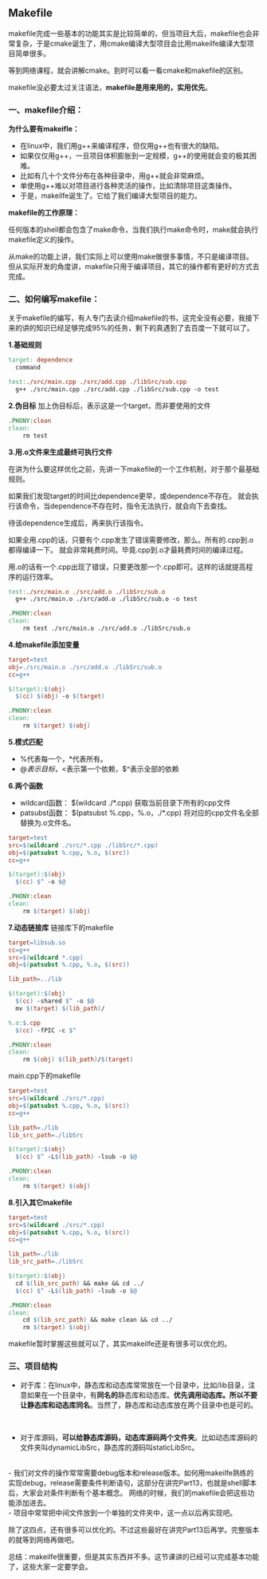 ## Makefile
makefile完成一些基本的功能其实是比较简单的，但当项目大后，makefile也会非常复杂，于是cmake诞生了，用cmake编译大型项目会比用makeilfe编译大型项目简单很多。

等到网络课程，就会讲解cmake。到时可以看一看cmake和makefile的区别。

makefile没必要太过关注语法，**makefile是用来用的，实用优先**。
### 一、makefile介绍：
**为什么要有makeifle：**
- 在linux中，我们用g++来编译程序，但仅用g++也有很大的缺陷。
- 如果仅仅用g++，一旦项目体积膨胀到一定规模，g++的使用就会变的极其困难。
- 比如有几十个文件分布在各种目录中，用g++就会非常麻烦。
- 单使用g++难以对项目进行各种灵活的操作，比如清除项目这类操作。
- 于是，makeilfe诞生了。它给了我们编译大型项目的能力。

**makefile的工作原理：**

任何版本的shell都会包含了make命令，当我们执行make命令时，make就会执行makefile定义的操作。

从make的功能上讲，我们实际上可以使用make做很多事情，不只是编译项目。但从实际开发的角度讲，makefile只用于编译项目，其它的操作都有更好的方式去完成。

### 二、如何编写makefile：
关于makefile的编写，有人专门去读介绍makefile的书，这完全没有必要，我接下来的讲的知识已经足够完成95%的任务，剩下的真遇到了去百度一下就可以了。



**1.基础规则**
```makefile
target: dependence
  command
```
```makefile
test:./src/main.cpp ./src/add.cpp ./libSrc/sub.cpp
  g++ ./src/main.cpp ./src/add.cpp ./libSrc/sub.cpp -o test
```

**2.伪目标**
加上伪目标后，表示这是一个target，而非要使用的文件
```makefile
.PHONY:clean
clean:
    rm test
```
**3.用.o文件来生成最终可执行文件**

在讲为什么要这样优化之前，先讲一下makefile的一个工作机制，对于那个最基础规则。

如果我们发现target的时间比dependence更早，或dependence不存在。
就会执行该命令，当dependence不存在时，指令无法执行，就会向下去查找。

待该dependence生成后，再来执行该指令。

如果全用.cpp的话，只要有个.cpp发生了错误需要修改，那么。所有的.cpp到.o都得编译一下。
就会非常耗费时间。毕竟.cpp到.o才最耗费时间的编译过程。

用.o的话有一个.cpp出现了错误，只要更改那一个.cpp即可。这样的话就提高程序的运行效率。

```makefile
test:./src/main.o ./src/add.o ./libSrc/sub.o
  g++ ./src/main.o ./src/add.o ./libSrc/sub.o -o test

.PHONY:clean
clean:
    rm test ./src/main.o ./src/add.o ./libSrc/sub.o
```

**4.给makefile添加变量**

```makefile
target=test
obj=./src/main.o ./src/add.o ./libSrc/sub.o
cc=g++

$(target):$(obj)
  $(cc) $(obj) -o $(target)

.PHONY:clean
clean:
    rm $(target) $(obj)
```

**5.模式匹配**
-	%代表每一个，*代表所有。
-	$@ 表示目标，$<表示第一个依赖，$^表示全部的依赖


**6.两个函数**
- wildcard函数：  $(wildcard  ./*.cpp)     获取当前目录下所有的cpp文件
- patsubst函数：  $(patsubst  %.cpp，%.o，./*.cpp) 将对应的cpp文件名全部替换为.o文件名。

```makefile
target=test
src=$(wildcard ./src/*.cpp ./libSrc/*.cpp)
obj=$(patsubst %.cpp, %.o, $(src))
cc=g++

$(target):$(obj)
  $(cc) $^ -o $@

.PHONY:clean
clean:
    rm $(target) $(obj)
```

**7.动态链接库**
链接库下的makefile
```makefile
target=libsub.so
cc=g++
src=$(wildcard *.cpp)
obj=$(patsubst %.cpp, %.o, $(src))

lib_path=../lib

$(target):$(obj)
  $(cc) -shared $^ -o $@
  mv $(target) $(lib_path)/

%.o:$.cpp
  $(cc) -fPIC -c $^

.PHONY:clean
clean:
    rm $(obj) $(lib_path)/$(target)
```
main.cpp下的makefile
```makefile
target=test
src=$(wildcard ./src/*.cpp)
obj=$(patsubst %.cpp, %.o, $(src))
cc=g++

lib_path=./lib
lib_src_path=./libSrc

$(target):$(obj)
  $(cc) $^ -L$(lib_path) -lsub -o $@

.PHONY:clean
clean:
    rm $(target) $(obj)
```


**8.引入其它makefile**
```makefile
target=test
src=$(wildcard ./src/*.cpp)
obj=$(patsubst %.cpp, %.o, $(src))
cc=g++

lib_path=./lib
lib_src_path=./libSrc

$(target):$(obj)
  cd $(lib_src_path) && make && cd ../
  $(cc) $^ -L$(lib_path) -lsub -o $@

.PHONY:clean
clean:
    cd $(lib_src_path) && make clean && cd ../
    rm $(target) $(obj)
```

makefile暂时掌握这些就可以了，其实makeilfe还是有很多可以优化的。


### 三、项目结构
- 对于库：在linux中，静态库和动态库常常放在一个目录中，比如/lib目录，注意如果在一个目录中，有**同名的**静态库和动态库。**优先调用动态库。所以不要让静态库和动态库同名**。当然了，静态库和动态库放在两个目录中也是可的。
</br>

- 对于库源码，**可以给静态库源码，动态库源码两个文件夹**。比如动态库源码的文件夹叫dynamicLibSrc，静态库的源码叫staticLibSrc。
</br>
- 我们对文件的操作常常需要debug版本和release版本。如何用makeilfe熟练的实现debug，release需要条件判断语句，这部分在讲完Part13，也就是shell脚本后，大家会对条件判断有个基本概念。
网络的时候，我们的makefile会把这些功能添加进去。
</br>
- 项目中常常把中间文件放到一个单独的文件夹中，这一点以后再实现吧。

除了这四点，还有很多可以优化的。不过这些最好在讲完Part13后再学。完整版本的就等到网络再做吧。

总结：makeilfe很重要，但是其实东西并不多。这节课讲的已经可以完成基本功能了，这些大家一定要学会。


